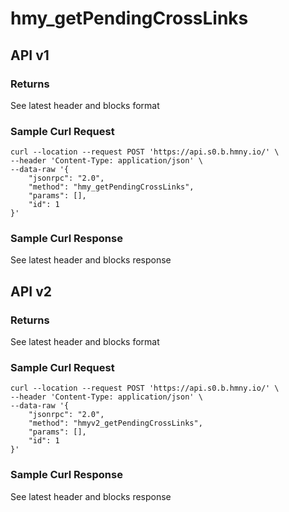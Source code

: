 # hmy\_getPendingCrossLinks

## API v1

### Returns

See latest header and blocks format

### Sample Curl Request

```
curl --location --request POST 'https://api.s0.b.hmny.io/' \
--header 'Content-Type: application/json' \
--data-raw '{
    "jsonrpc": "2.0",
    "method": "hmy_getPendingCrossLinks",
    "params": [],
    "id": 1
}'
```

### Sample Curl Response

See latest header and blocks response

## API v2

### Returns

See latest header and blocks format

### Sample Curl Request

```
curl --location --request POST 'https://api.s0.b.hmny.io/' \
--header 'Content-Type: application/json' \
--data-raw '{
    "jsonrpc": "2.0",
    "method": "hmyv2_getPendingCrossLinks",
    "params": [],
    "id": 1
}'
```

### Sample Curl Response

See latest header and blocks response
